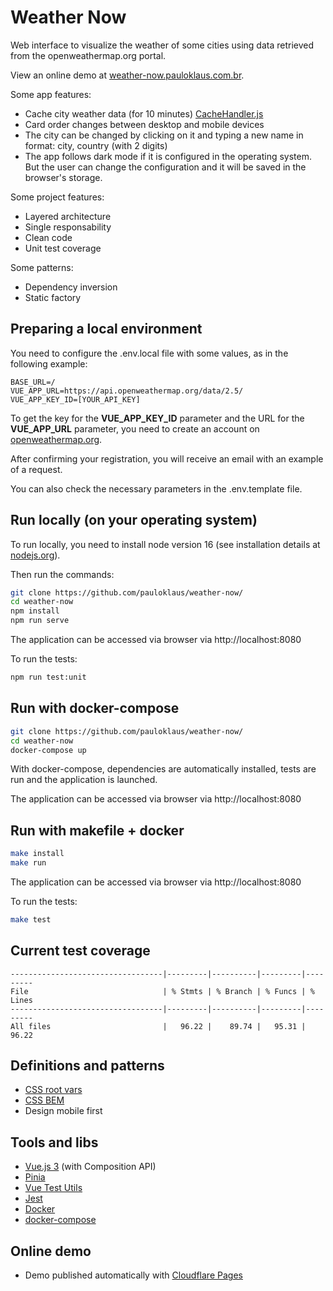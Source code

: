 # Weather Now

Web interface to visualize the weather of some cities using data retrieved from the openweathermap.org portal.

View an online demo at [weather-now.pauloklaus.com.br](https://weather-now.pauloklaus.com.br).

Some app features:

* Cache city weather data (for 10 minutes) [CacheHandler.js](./src/plugins/CacheHandler.js)
* Card order changes between desktop and mobile devices
* The city can be changed by clicking on it and typing a new name in format: city, country (with 2 digits)
* The app follows dark mode if it is configured in the operating system. But the user can change the configuration and it will be saved in the browser's storage.

Some project features:

* Layered architecture
* Single responsability
* Clean code
* Unit test coverage

Some patterns:

* Dependency inversion
* Static factory

## Preparing a local environment

You need to configure the .env.local file with some values, as in the following example:

```env
BASE_URL=/
VUE_APP_URL=https://api.openweathermap.org/data/2.5/
VUE_APP_KEY_ID=[YOUR_API_KEY]
```

To get the key for the **VUE_APP_KEY_ID** parameter and the URL for the **VUE_APP_URL** parameter, you need to create an account on [openweathermap.org](https://openweathermap.org).

After confirming your registration, you will receive an email with an example of a request.

You can also check the necessary parameters in the .env.template file.

## Run locally (on your operating system)

To run locally, you need to install node version 16 (see installation details at [nodejs.org](https://nodejs.org/)).

Then run the commands:

```sh
git clone https://github.com/pauloklaus/weather-now/
cd weather-now
npm install
npm run serve
```

The application can be accessed via browser via http://localhost:8080

To run the tests:

```sh
npm run test:unit
```

## Run with docker-compose

```sh
git clone https://github.com/pauloklaus/weather-now/
cd weather-now
docker-compose up
```

With docker-compose, dependencies are automatically installed, tests are run and the application is launched.

The application can be accessed via browser via http://localhost:8080

## Run with makefile + docker

```sh
make install
make run
```

The application can be accessed via browser via http://localhost:8080

To run the tests:

```sh
make test
```

## Current test coverage

```text
----------------------------------|---------|----------|---------|---------
File                              | % Stmts | % Branch | % Funcs | % Lines 
----------------------------------|---------|----------|---------|---------
All files                         |   96.22 |    89.74 |   95.31 |   96.22
```

## Definitions and patterns

* [CSS root vars](https://www.w3schools.com/css/css3_variables.asp)
* [CSS BEM](https://en.bem.info/methodology/css/)
* Design mobile first

## Tools and libs

* [Vue.js 3](https://vuejs.org/) (with Composition API)
* [Pinia](https://pinia.vuejs.org/)
* [Vue Test Utils](https://test-utils.vuejs.org/)
* [Jest](https://jestjs.io/)
* [Docker](https://docs.docker.com/)
* [docker-compose](https://docs.docker.com/compose/)

## Online demo

* Demo published automatically with [Cloudflare Pages](https://pages.cloudflare.com/)

